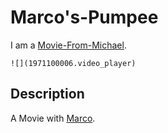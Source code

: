 # Marco's-Pumpee  <a id="0"/>

I am a [Movie-From-Michael](1111.md).

```
![](1971100006.video_player)
```

## Description <a id="1000"/>

A Movie with [Marco](1971100007.md).
